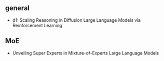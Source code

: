 ## general
- d1: Scaling Reasoning in Diffusion Large Language Models via Reinforcement Learning
## MoE
- Unveiling Super Experts in Mixture-of-Experts Large Language Models
